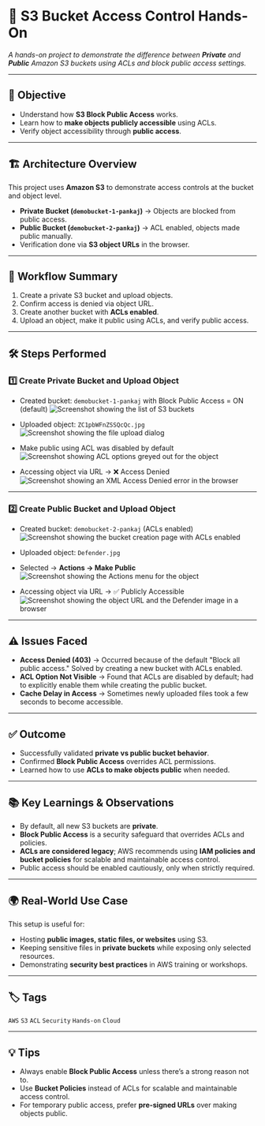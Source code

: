 # 🚀 S3 Bucket Access Control Hands-On

*A hands-on project to demonstrate the difference between **Private** and **Public** Amazon S3 buckets using ACLs and block public access settings.*

---

## 🎯 Objective
- Understand how **S3 Block Public Access** works.
- Learn how to **make objects publicly accessible** using ACLs.
- Verify object accessibility through **public access**.

---

## 🏗 Architecture Overview
This project uses **Amazon S3** to demonstrate access controls at the bucket and object level.

- **Private Bucket (`demobucket-1-pankaj`)** → Objects are blocked from public access.
- **Public Bucket (`demobucket-2-pankaj`)** → ACL enabled, objects made public manually.
- Verification done via **S3 object URLs** in the browser.

---

## 🔄 Workflow Summary
1. Create a private S3 bucket and upload objects.
2. Confirm access is denied via object URL.
3. Create another bucket with **ACLs enabled**.
4. Upload an object, make it public using ACLs, and verify public access.

---

## 🛠 Steps Performed

### 1️⃣ Create Private Bucket and Upload Object

- Created bucket: `demobucket-1-pankaj` with Block Public Access = ON (default)
![Screenshot showing the list of S3 buckets](https://github.com/user-attachments/assets/4c11afa1-d505-4da3-ad08-fee9c525b2ab)

- Uploaded object: `ZC1pbWFnZSSQcQc.jpg`
![Screenshot showing the file upload dialog](https://github.com/user-attachments/assets/9601338c-0c92-4393-9f2c-3f4c1f91df6f)

- Make public using ACL was disabled by default
![Screenshot showing ACL options greyed out for the object](https://github.com/user-attachments/assets/48be5b97-17fc-44ba-8c7d-e1bf4ffb6830)

- Accessing object via URL → ❌ Access Denied
![Screenshot showing an XML Access Denied error in the browser](https://github.com/user-attachments/assets/f1f723d1-2ef7-4ef8-a2ab-a47dc28c6901)

---

### 2️⃣ Create Public Bucket and Upload Object

- Created bucket: `demobucket-2-pankaj` (ACLs enabled)
![Screenshot showing the bucket creation page with ACLs enabled](https://github.com/user-attachments/assets/644827ba-503a-4544-a904-807ce8c2e174)

- Uploaded object: `Defender.jpg`

- Selected → **Actions → Make Public**
![Screenshot showing the Actions menu for the object](https://github.com/user-attachments/assets/c50f36d6-bd59-4aec-9b82-4bbb675893cc)

- Accessing object via URL → ✅ Publicly Accessible
![Screenshot showing the object URL and the Defender image in a browser](https://github.com/user-attachments/assets/9b84098c-03e3-4059-92b3-db3282587ae2)

---

## ⚠️ Issues Faced
- **Access Denied (403)** → Occurred because of the default "Block all public access." Solved by creating a new bucket with ACLs enabled.
- **ACL Option Not Visible** → Found that ACLs are disabled by default; had to explicitly enable them while creating the public bucket.
- **Cache Delay in Access** → Sometimes newly uploaded files took a few seconds to become accessible.

---

## ✅ Outcome
- Successfully validated **private vs public bucket behavior**.
- Confirmed **Block Public Access** overrides ACL permissions.
- Learned how to use **ACLs to make objects public** when needed.

---

## 📚 Key Learnings & Observations
- By default, all new S3 buckets are **private**.
- **Block Public Access** is a security safeguard that overrides ACLs and policies.
- **ACLs are considered legacy**; AWS recommends using **IAM policies and bucket policies** for scalable and maintainable access control.
- Public access should be enabled cautiously, only when strictly required.

---

## 🌍 Real-World Use Case
This setup is useful for:
- Hosting **public images, static files, or websites** using S3.
- Keeping sensitive files in **private buckets** while exposing only selected resources.
- Demonstrating **security best practices** in AWS training or workshops.

---

## 🏷️ Tags
`AWS` `S3` `ACL` `Security` `Hands-on` `Cloud`

---

## 💡 Tips
- Always enable **Block Public Access** unless there’s a strong reason not to.
- Use **Bucket Policies** instead of ACLs for scalable and maintainable access control.
- For temporary public access, prefer **pre-signed URLs** over making objects public.
